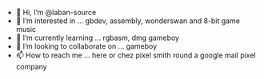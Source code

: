 - 👋 Hi, I’m @laban-source
- 👀 I’m interested in ... gbdev, assembly, wonderswan and 8-bit game music
- 🌱 I’m currently learning ... rgbasm, dmg gameboy 
- 💞️ I’m looking to collaborate on ... gameboy
- 📫 How to reach me ... here or chez pixel smith round a google mail pixel company

<!---
laban-source/laban-source is a ✨ special ✨ repository because its `README.md` (this file) appears on your GitHub profile.
You can click the Preview link to take a look at your changes.
--->
